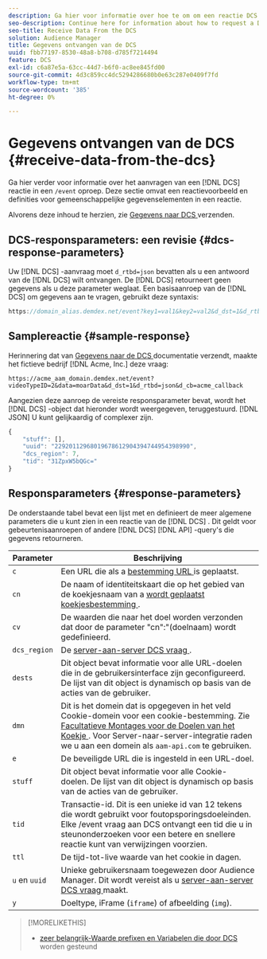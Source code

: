 ```yaml
---
description: Ga hier voor informatie over hoe te om om een reactie DCS in een /event vraag te verzoeken. Deze sectie omvat een reactievoorbeeld en definities voor gemeenschappelijke gegevenselementen in een reactie.
seo-description: Continue here for information about how to request a DCS response in a /event call. This section includes a response example and definitions for common data elements in a response.
seo-title: Receive Data From the DCS
solution: Audience Manager
title: Gegevens ontvangen van de DCS
uuid: fbb77197-8530-48a8-b708-d785f7214494
feature: DCS
exl-id: c6a87e5a-63cc-44d7-b6f0-ac8ee845fd00
source-git-commit: 4d3c859cc4dc5294286680b0e63c287e0409f7fd
workflow-type: tm+mt
source-wordcount: '385'
ht-degree: 0%

---
```


# Gegevens ontvangen van de DCS {#receive-data-from-the-dcs}

Ga hier verder voor informatie over het aanvragen van een [!DNL DCS] reactie in een `/event` oproep. Deze sectie omvat een reactievoorbeeld en definities voor gemeenschappelijke gegevenselementen in een reactie.

Alvorens deze inhoud te herzien, zie [ Gegevens naar DCS ](../../../api/dcs-intro/dcs-event-calls/dcs-url-send.md) verzenden.

## DCS-responsparameters: een revisie {#dcs-response-parameters}

Uw [!DNL DCS] -aanvraag moet `d_rtbd=json` bevatten als u een antwoord van de [!DNL DCS] wilt ontvangen. De [!DNL DCS] retourneert geen gegevens als u deze parameter weglaat. Een basisaanroep van de [!DNL DCS] om gegevens aan te vragen, gebruikt deze syntaxis:

```js
https://domain_alias.demdex.net/event?key1=val1&key2=val2&d_dst=1&d_rtbd=json&d_cb=callback
```

## Samplereactie {#sample-response}

Herinnering dat van [ Gegevens naar de DCS ](../../../api/dcs-intro/dcs-event-calls/dcs-url-send.md) documentatie verzendt, maakte het fictieve bedrijf [!DNL Acme, Inc.] deze vraag:

`https://acme_aam_domain.demdex.net/event?videoTypeID=2&data=moarData&d_dst=1&d_rtbd=json&d_cb=acme_callback`

Aangezien deze aanroep de vereiste responsparameter bevat, wordt het [!DNL DCS] -object dat hieronder wordt weergegeven, teruggestuurd. [!DNL JSON] U kunt gelijkaardig of complexer zijn.

```js
{
    "stuff": [],
    "uuid": "22920112968019678612904394744954398990",
    "dcs_region": 7,
    "tid": "31ZpxW5bQGc="
}
```

## Responsparameters {#response-parameters}

De onderstaande tabel bevat een lijst met en definieert de meer algemene parameters die u kunt zien in een reactie van de [!DNL DCS] . Dit geldt voor gebeurtenisaanroepen of andere [!DNL DCS] [!DNL API] -query&#39;s die gegevens retourneren.

| Parameter | Beschrijving |
|--- |--- |
| `c` | Een URL die als a [ bestemming URL ](../../../features/destinations/create-url-destination.md) is geplaatst. |
| `cn` | De naam of identiteitskaart die op het gebied van de koekjesnaam van a [ wordt geplaatst koekjesbestemming ](../../../features/destinations/create-cookie-destination.md). |
| `cv` | De waarden die naar het doel worden verzonden dat door de parameter &quot;cn&quot;:&quot;(doelnaam) wordt gedefinieerd. |
| `dcs_region` | De [ server-aan-server DCS vraag ](../../../api/dcs-intro/dcs-api-reference/dcs-regions.md). |
| `dests` | Dit object bevat informatie voor alle URL-doelen die in de gebruikersinterface zijn geconfigureerd. De lijst van dit object is dynamisch op basis van de acties van de gebruiker. |
| `dmn` | Dit is het domein dat is opgegeven in het veld Cookie-domein voor een cookie-bestemming. Zie [ Facultatieve Montages voor de Doelen van het Koekje ](../../../features/destinations/cookie-destination-options.md).  Voor Server-naar-server-integratie raden we u aan een domein als `aam-api.com` te gebruiken. |
| `e` | De beveiligde URL die is ingesteld in een URL-doel. |
| `stuff` | Dit object bevat informatie voor alle Cookie-doelen. De lijst van dit object is dynamisch op basis van de acties van de gebruiker. |
| `tid` | Transactie-id. Dit is een unieke id van 12 tekens die wordt gebruikt voor foutopsporingsdoeleinden. Elke /event vraag aan DCS ontvangt een tid die u in steunonderzoeken voor een betere en snellere reactie kunt van verwijzingen voorzien. |
| `ttl` | De tijd-tot-live waarde van het cookie in dagen. |
| `u` en `uuid` | Unieke gebruikersnaam toegewezen door Audience Manager. Dit wordt vereist als u [ server-aan-server DCS vraag ](../../../api/dcs-intro/dcs-s2s/dcs-s2s-calls.md) maakt. |
| `y` | Doeltype, iFrame (`iframe`) of afbeelding (`img`). |

>[!MORELIKETHIS]
>
>* [ zeer belangrijk-Waarde prefixen en Variabelen die door DCS ](../../../api/dcs-intro/dcs-api-reference/dcs-keys.md) worden gesteund

